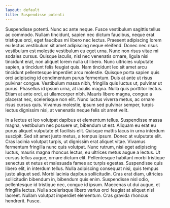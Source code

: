 ```yaml
---
layout: default
title: Suspendisse potenti
---
```


Suspendisse potenti. Nunc ac ante neque. Fusce vestibulum sagittis tellus ac
commodo. Nullam tincidunt, sapien nec dictum faucibus, neque erat tristique
orci, eget faucibus mi libero nec lectus. Praesent adipiscing lorem eu lectus
vestibulum sit amet adipiscing neque eleifend. Donec nec risus vestibulum est
molestie vestibulum eu eget urna. Nunc non risus vitae mi sodales cursus.
Quisque iaculis, nisl nec venenatis ornare, ligula nisi tincidunt erat, non
aliquet lorem nulla ut libero. Nunc ultricies vulputate sapien, a tincidunt
felis feugiat quis. Nam tincidunt leo sit amet arcu tincidunt pellentesque
imperdiet arcu molestie. Quisque porta sapien quis orci adipiscing id
condimentum purus fermentum. Duis at ante ut risus pulvinar congue. Vestibulum
massa nibh, fringilla quis luctus ut, pulvinar ut purus. Phasellus id ipsum
urna, at iaculis magna. Nulla quis porttitor lectus. Etiam at ante orci, at
ullamcorper nibh. Mauris libero magna, congue a placerat nec, scelerisque non
elit. Nunc luctus viverra metus, ac ornare risus cursus quis. Vivamus molestie,
ipsum sed pulvinar semper, turpis lectus dignissim nisi, at venenatis neque
felis sit amet velit.

In a lectus et leo volutpat dapibus et elementum tellus. Suspendisse massa
magna, vestibulum nec posuere ut, bibendum ut est. Aliquam eu erat eu purus
aliquet vulputate et facilisis elit. Quisque mattis lacus in urna interdum
suscipit. Sed sit amet justo metus, a tempus ipsum. Donec at vulputate elit.
Cras lacinia volutpat turpis, ut dignissim erat aliquet vitae. Vivamus fermentum
fringilla nunc quis volutpat. Nunc rutrum, nisi eget adipiscing luctus, mauris
magna rhoncus lectus, eu ultrices metus augue a lectus. Ut cursus tellus augue,
ornare dictum elit. Pellentesque habitant morbi tristique senectus et netus et
malesuada fames ac turpis egestas. Suspendisse quis libero elit, in interdum
tellus. Nulla adipiscing consequat nisi, quis tempus justo aliquet sed. Morbi
lacinia dapibus sollicitudin. Cras erat diam, ultricies sollicitudin bibendum
in, bibendum quis enim. Suspendisse nisl odio, pellentesque id tristique nec,
congue id ipsum. Maecenas ut dui augue, et fringilla lectus. Nulla scelerisque
libero varius orci feugiat at aliquet nisl laoreet. Nullam volutpat imperdiet
elementum. Cras gravida rhoncus hendrerit. Fusce.
